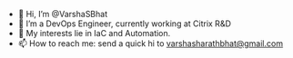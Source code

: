 - 👋 Hi, I’m @VarshaSBhat
- 👀 I’m a DevOps Engineer, currently working at Citrix R&D
- 🌱 My interests lie in IaC and Automation.
- 📫 How to reach me: send a quick hi to varshasharathbhat@gmail.com

<!---
VarshaSBhat/VarshaSBhat is a ✨ special ✨ repository because its `README.md` (this file) appears on your GitHub profile.
You can click the Preview link to take a look at your changes.
--->
